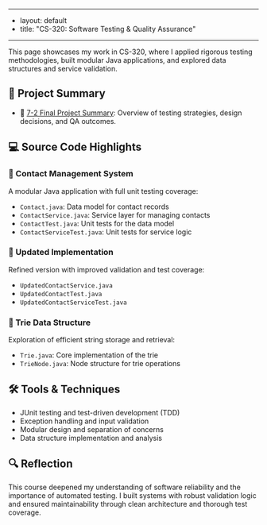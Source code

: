- ---
- layout: default
- title: "CS-320: Software Testing & Quality Assurance"
- ---

This page showcases my work in CS-320, where I applied rigorous testing methodologies, built modular Java applications, and explored data structures and service validation.

## 📄 Project Summary

- 📘 [7-2 Final Project Summary](CS320%207-2%20Project%20Summary.docx): Overview of testing strategies, design decisions, and QA outcomes.

## 💻 Source Code Highlights

### 🔧 Contact Management System
A modular Java application with full unit testing coverage:

- `Contact.java`: Data model for contact records  
- `ContactService.java`: Service layer for managing contacts  
- `ContactTest.java`: Unit tests for the data model  
- `ContactServiceTest.java`: Unit tests for service logic

### 🧪 Updated Implementation
Refined version with improved validation and test coverage:

- `UpdatedContactService.java`  
- `UpdatedContactTest.java`  
- `UpdatedContactServiceTest.java`

### 🌲 Trie Data Structure
Exploration of efficient string storage and retrieval:

- `Trie.java`: Core implementation of the trie  
- `TrieNode.java`: Node structure for trie operations

## 🛠️ Tools & Techniques

- JUnit testing and test-driven development (TDD)  
- Exception handling and input validation  
- Modular design and separation of concerns  
- Data structure implementation and analysis

## 🔍 Reflection

This course deepened my understanding of software reliability and the importance of automated testing. I built systems with robust validation logic and ensured maintainability through clean architecture and thorough test coverage.

